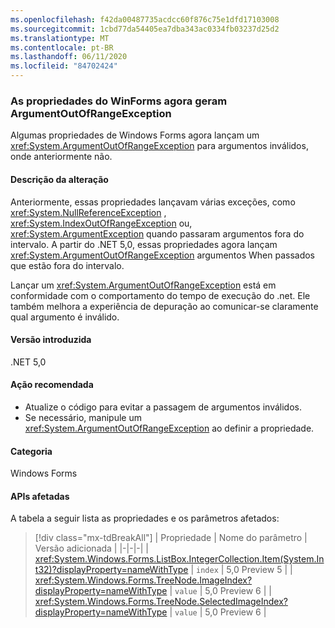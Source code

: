 ```yaml
---
ms.openlocfilehash: f42da00487735acdcc60f876c75e1dfd17103008
ms.sourcegitcommit: 1cbd77da54405ea7dba343ac0334fb03237d25d2
ms.translationtype: MT
ms.contentlocale: pt-BR
ms.lasthandoff: 06/11/2020
ms.locfileid: "84702424"
---
```

### <a name="winforms-properties-now-throw-argumentoutofrangeexception"></a>As propriedades do WinForms agora geram ArgumentOutOfRangeException

Algumas propriedades de Windows Forms agora lançam um <xref:System.ArgumentOutOfRangeException> para argumentos inválidos, onde anteriormente não.

#### <a name="change-description"></a>Descrição da alteração

Anteriormente, essas propriedades lançavam várias exceções, como <xref:System.NullReferenceException> , <xref:System.IndexOutOfRangeException> ou, <xref:System.ArgumentException> quando passaram argumentos fora do intervalo. A partir do .NET 5,0, essas propriedades agora lançam <xref:System.ArgumentOutOfRangeException> argumentos When passados que estão fora do intervalo.

Lançar um <xref:System.ArgumentOutOfRangeException> está em conformidade com o comportamento do tempo de execução do .net. Ele também melhora a experiência de depuração ao comunicar-se claramente qual argumento é inválido.

#### <a name="version-introduced"></a>Versão introduzida

.NET 5,0

#### <a name="recommended-action"></a>Ação recomendada

- Atualize o código para evitar a passagem de argumentos inválidos.
- Se necessário, manipule um <xref:System.ArgumentOutOfRangeException> ao definir a propriedade.

#### <a name="category"></a>Categoria

Windows Forms

#### <a name="affected-apis"></a>APIs afetadas

A tabela a seguir lista as propriedades e os parâmetros afetados:

> [!div class="mx-tdBreakAll"]
> | Propriedade | Nome do parâmetro | Versão adicionada |
> |-|-|-|
> | <xref:System.Windows.Forms.ListBox.IntegerCollection.Item(System.Int32)?displayProperty=nameWithType> | `index` | 5,0 Preview 5 |
> | <xref:System.Windows.Forms.TreeNode.ImageIndex?displayProperty=nameWithType> | `value` | 5,0 Preview 6 |
> | <xref:System.Windows.Forms.TreeNode.SelectedImageIndex?displayProperty=nameWithType> | `value` | 5,0 Preview 6 |

<!-- 

#### Affected APIs

- `P:System.Windows.Forms.ListBox.IntegerCollection.Item(System.Int32)`
- `P:System.Windows.Forms.TreeNode.ImageIndex`
- `P:System.Windows.Forms.TreeNode.SelectedImageIndex`

-->
